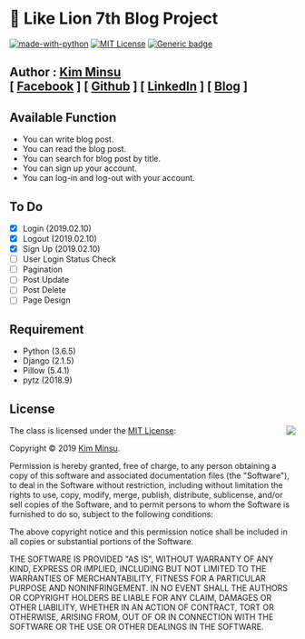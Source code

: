 # 🦁 Like Lion 7th Blog Project

[![made-with-python](https://img.shields.io/badge/Made%20with-Python-1f425f.svg)](https://www.python.org/)
[![MIT License](https://img.shields.io/badge/license-MIT-blue.svg)](https://opensource.org/licenses/MIT)
[![Generic badge](https://img.shields.io/badge/Development-In%20progress-green.svg)](https://shields.io/)

##  Author : [Kim Minsu](https://github.com/alstn2468)<br/>[ [Facebook](https://www.facebook.com/profile.php?id=100003769223078) ] [ [Github](https://github.com/alstn2468) ] [ [LinkedIn](https://www.linkedin.com/in/minsu-kim-336289160/) ] [ [Blog](https://alstn2468.github.io/) ]<br/>

## Available Function
- You can write blog post.
- You can read the blog post.
- You can search for blog post by title.
- You can sign up your account.
- You can log-in and log-out with your account.

## To Do
- [x] Login (2019.02.10)
- [x] Logout (2019.02.10)
- [x] Sign Up (2019.02.10)
- [ ] User Login Status Check
- [ ] Pagination
- [ ] Post Update
- [ ] Post Delete
- [ ] Page Design

## Requirement
- Python (3.6.5)
- Django     (2.1.5)
- Pillow     (5.4.1)
- pytz       (2018.9)

## License
<img align="right" src="http://opensource.org/trademarks/opensource/OSI-Approved-License-100x137.png">

The class is licensed under the [MIT License](http://opensource.org/licenses/MIT):

Copyright &copy; 2019 [Kim Minsu](http://www.github.com/alstn2468).

Permission is hereby granted, free of charge, to any person obtaining a copy of this software and associated documentation files (the "Software"), to deal in the Software without restriction, including without limitation the rights to use, copy, modify, merge, publish, distribute, sublicense, and/or sell copies of the Software, and to permit persons to whom the Software is furnished to do so, subject to the following conditions:

The above copyright notice and this permission notice shall be included in all copies or substantial portions of the Software.

THE SOFTWARE IS PROVIDED "AS IS", WITHOUT WARRANTY OF ANY KIND, EXPRESS OR IMPLIED, INCLUDING BUT NOT LIMITED TO THE WARRANTIES OF MERCHANTABILITY, FITNESS FOR A PARTICULAR PURPOSE AND NONINFRINGEMENT. IN NO EVENT SHALL THE AUTHORS OR COPYRIGHT HOLDERS BE LIABLE FOR ANY CLAIM, DAMAGES OR OTHER LIABILITY, WHETHER IN AN ACTION OF CONTRACT, TORT OR OTHERWISE, ARISING FROM, OUT OF OR IN CONNECTION WITH THE SOFTWARE OR THE USE OR OTHER DEALINGS IN THE SOFTWARE.
